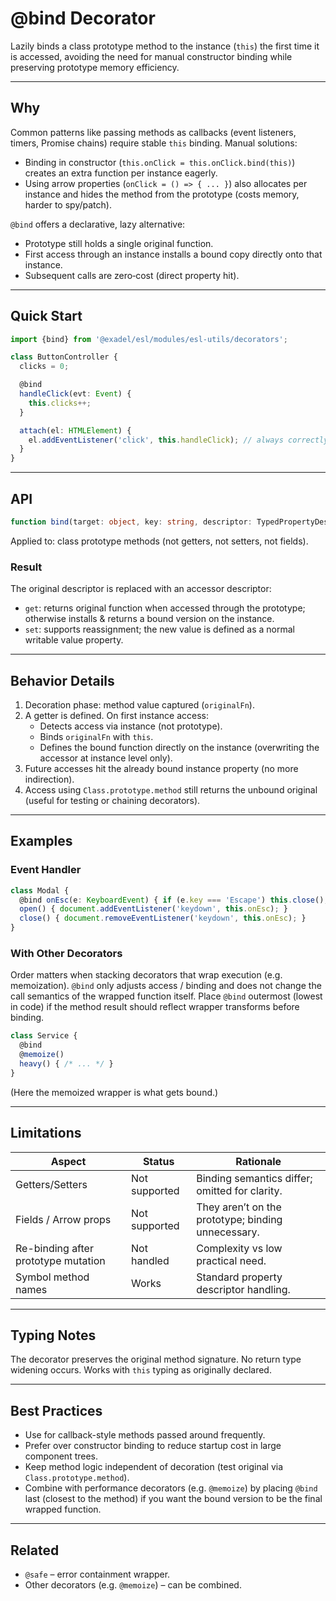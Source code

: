 # @bind Decorator

Lazily binds a class prototype method to the instance (`this`) the first time it is accessed, avoiding the need for manual constructor binding while preserving prototype memory efficiency.

---
## Why
Common patterns like passing methods as callbacks (event listeners, timers, Promise chains) require stable `this` binding. Manual solutions:
- Binding in constructor (`this.onClick = this.onClick.bind(this)`) creates an extra function per instance eagerly.
- Using arrow properties (`onClick = () => { ... }`) also allocates per instance and hides the method from the prototype (costs memory, harder to spy/patch).

`@bind` offers a declarative, lazy alternative:
- Prototype still holds a single original function.
- First access through an instance installs a bound copy directly onto that instance.
- Subsequent calls are zero‑cost (direct property hit). 

---
## Quick Start
```ts
import {bind} from '@exadel/esl/modules/esl-utils/decorators';

class ButtonController {
  clicks = 0;

  @bind
  handleClick(evt: Event) {
    this.clicks++;
  }

  attach(el: HTMLElement) {
    el.addEventListener('click', this.handleClick); // always correctly bound
  }
}
```

---
## API
```ts
function bind(target: object, key: string, descriptor: TypedPropertyDescriptor<Function>): TypedPropertyDescriptor<Function>;
```
Applied to: class prototype methods (not getters, not setters, not fields).

### Result
The original descriptor is replaced with an accessor descriptor:
- `get`: returns original function when accessed through the prototype; otherwise installs & returns a bound version on the instance.
- `set`: supports reassignment; the new value is defined as a normal writable value property.

---
## Behavior Details
1. Decoration phase: method value captured (`originalFn`).
2. A getter is defined. On first instance access:
   - Detects access via instance (not prototype).
   - Binds `originalFn` with `this`.
   - Defines the bound function directly on the instance (overwriting the accessor at instance level only).
3. Future accesses hit the already bound instance property (no more indirection).
4. Access using `Class.prototype.method` still returns the unbound original (useful for testing or chaining decorators).

---
## Examples
### Event Handler
```ts
class Modal {
  @bind onEsc(e: KeyboardEvent) { if (e.key === 'Escape') this.close(); }
  open() { document.addEventListener('keydown', this.onEsc); }
  close() { document.removeEventListener('keydown', this.onEsc); }
}
```

### With Other Decorators
Order matters when stacking decorators that wrap execution (e.g. memoization). `@bind` only adjusts access / binding and does not change the call semantics of the wrapped function itself. Place `@bind` outermost (lowest in code) if the method result should reflect wrapper transforms before binding.
```ts
class Service {
  @bind
  @memoize()
  heavy() { /* ... */ }
}
```
(Here the memoized wrapper is what gets bound.)

---
## Limitations
| Aspect | Status | Rationale |
|--------|--------|-----------|
| Getters/Setters | Not supported | Binding semantics differ; omitted for clarity. |
| Fields / Arrow props | Not supported | They aren’t on the prototype; binding unnecessary. |
| Re-binding after prototype mutation | Not handled | Complexity vs low practical need. |
| Symbol method names | Works | Standard property descriptor handling. |

---
## Typing Notes
The decorator preserves the original method signature. No return type widening occurs. Works with `this` typing as originally declared.

---
## Best Practices
- Use for callback-style methods passed around frequently.
- Prefer over constructor binding to reduce startup cost in large component trees.
- Keep method logic independent of decoration (test original via `Class.prototype.method`).
- Combine with performance decorators (e.g. `@memoize`) by placing `@bind` last (closest to the method) if you want the bound version to be the final wrapped function.

---
## Related
- `@safe` – error containment wrapper.
- Other decorators (e.g. `@memoize`) – can be combined.


